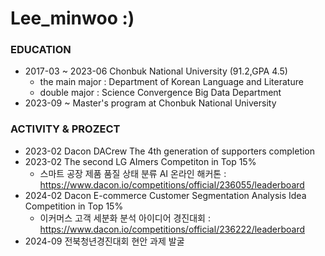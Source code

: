 # Lee_minwoo :)

### EDUCATION
- 2017-03 ~ 2023-06 Chonbuk National University (91.2,GPA 4.5)
  - the main major : Department of Korean Language and Literature
  - double major : Science Convergence Big Data Department
- 2023-09 ~ Master's program at Chonbuk National University 

### ACTIVITY & PROZECT
- 2023-02 Dacon DACrew The 4th generation of supporters completion
- 2023-02 The second LG AImers Competiton in Top 15%
  - 스마트 공장 제품 품질 상태 분류 AI 온라인 해커톤 : https://www.dacon.io/competitions/official/236055/leaderboard
- 2024-02 Dacon E-commerce Customer Segmentation Analysis Idea Competition in Top 15%
  - 이커머스 고객 세분화 분석 아이디어 경진대회 : https://www.dacon.io/competitions/official/236222/leaderboard
- 2024-09 전북청년경진대회 현안 과제 발굴
